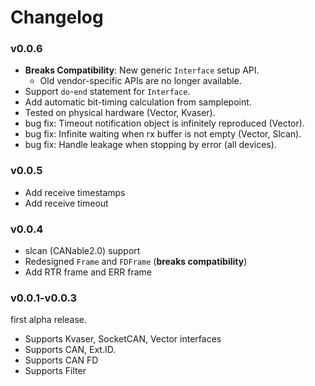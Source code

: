 # Changelog

### v0.0.6

* **Breaks Compatibility**: New generic `Interface` setup API.
    * Old vendor-specific APIs are no longer available.
* Support `do`-`end` statement for `Interface`.
* Add automatic bit-timing calculation from samplepoint.
* Tested on physical hardware (Vector, Kvaser).
* bug fix: Timeout notification object is infinitely reproduced (Vector).
* bug fix: Infinite waiting when rx buffer is not empty (Vector, Slcan).
* bug fix: Handle leakage when stopping by error (all devices).

### v0.0.5

* Add receive timestamps
* Add receive timeout

### v0.0.4

* slcan (CANable2.0) support
* Redesigned `Frame` and `FDFrame` (**breaks compatibility**)
* Add RTR frame and ERR frame 

### v0.0.1-v0.0.3

first alpha release.

* Supports Kvaser, SocketCAN, Vector interfaces
* Supports CAN, Ext.ID.
* Supports CAN FD
* Supports Filter
